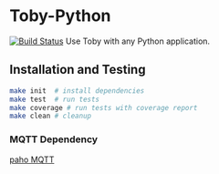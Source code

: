 # Toby-Python

[![Build Status](https://travis-ci.org/toby-cloud/toby-python.svg?branch=master)](https://travis-ci.org/toby-cloud/toby-python)
Use Toby with any Python application.

## Installation and Testing

```bash
make init  # install dependencies
make test  # run tests
make coverage # run tests with coverage report
make clean # cleanup
```

### MQTT Dependency
[paho MQTT](https://pypi.python.org/pypi/paho-mqtt/1.1)